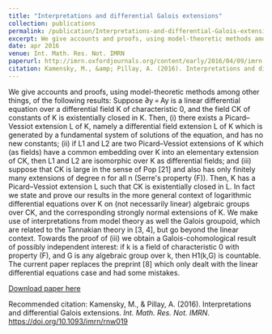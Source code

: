 ```yaml
---
title: "Interpretations and differential Galois extensions"
collection: publications
permalink: /publication/Interpretations-and-differential-Galois-extensions
excerpt: We give accounts and proofs, using model-theoretic methods among other things, of the following results: Suppose ∂y = Ay is a linear differential equation over a differential field K of characteristic 0, and the field CK of constants of K is existentially closed in K. Then, (i) there exists a Picard–Vessiot extension L of K, namely a differential field extension L of K which is generated by a fundamental system of solutions of the equation, and has no new constants; (ii) if L1 and L2 are two Picard–Vessiot extensions of K which (as fields) have a common embedding over K into an elementary extension of CK, then L1 and L2 are isomorphic over K as differential fields; and (iii) suppose that CK is large in the sense of Pop [21] and also has only finitely many extensions of degree n for all n (Serre's property (F)). Then, K has a Picard–Vessiot extension L such that CK is existentially closed in L. In fact we state and prove our results in the more general context of logarithmic differential equations over K on (not necessarily linear) algebraic groups over CK, and the corresponding strongly normal extensions of K. We make use of interpretations from model theory as well the Galois groupoid, which are related to the Tannakian theory in [3, 4], but go beyond the linear context. Towards the proof of (iii) we obtain a Galois-cohomological result of possibly independent interest: if k is a field of characteristic 0 with property (F), and G is any algebraic group over k, then H1(k,G) is countable. The current paper replaces the preprint [8] which only dealt with the linear differential equations case and had some mistakes.
date: apr 2016
venue: Int. Math. Res. Not. IMRN
paperurl: http://imrn.oxfordjournals.org/content/early/2016/04/09/imrn.rnw019.abstract
citation: Kamensky, M., &amp; Pillay, A. (2016). Interpretations and differential Galois extensions. <i>Int. Math. Res. Not. IMRN</i>. https://doi.org/10.1093/imrn/rnw019
---
```

We give accounts and proofs, using model-theoretic methods among other things, of the following results: Suppose ∂y = Ay is a linear differential equation over a differential field K of characteristic 0, and the field CK of constants of K is existentially closed in K. Then, (i) there exists a Picard–Vessiot extension L of K, namely a differential field extension L of K which is generated by a fundamental system of solutions of the equation, and has no new constants; (ii) if L1 and L2 are two Picard–Vessiot extensions of K which (as fields) have a common embedding over K into an elementary extension of CK, then L1 and L2 are isomorphic over K as differential fields; and (iii) suppose that CK is large in the sense of Pop [21] and also has only finitely many extensions of degree n for all n (Serre&#39;s property (F)). Then, K has a Picard–Vessiot extension L such that CK is existentially closed in L. In fact we state and prove our results in the more general context of logarithmic differential equations over K on (not necessarily linear) algebraic groups over CK, and the corresponding strongly normal extensions of K. We make use of interpretations from model theory as well the Galois groupoid, which are related to the Tannakian theory in [3, 4], but go beyond the linear context. Towards the proof of (iii) we obtain a Galois-cohomological result of possibly independent interest: if k is a field of characteristic 0 with property (F), and G is any algebraic group over k, then H1(k,G) is countable. The current paper replaces the preprint [8] which only dealt with the linear differential equations case and had some mistakes.

[Download paper here](http://imrn.oxfordjournals.org/content/early/2016/04/09/imrn.rnw019.abstract)

Recommended citation: Kamensky, M., &amp; Pillay, A. (2016). Interpretations and differential Galois extensions. <i>Int. Math. Res. Not. IMRN</i>. https://doi.org/10.1093/imrn/rnw019

